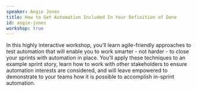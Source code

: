 ```yaml
---
speaker: Angie Jones
title: How to Get Automation Included In Your Definition of Done
id: angie-jones
workshop: true
---
```

In this highly interactive workshop, you’ll learn agile-friendly approaches to test automation that will enable you to work smarter - not harder - to close your sprints with automation in place. You’ll apply these techniques to an example sprint story, learn how to work with other stakeholders to ensure automation interests are considered, and will leave empowered to demonstrate to your teams how it is possible to accomplish in-sprint automation.
